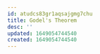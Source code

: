 ```yaml
---
id: atudcs83gr1aqsajgmg7chu
title: Godel's Theorem
desc: ''
updated: 1649054744540
created: 1649054744540
---
```


